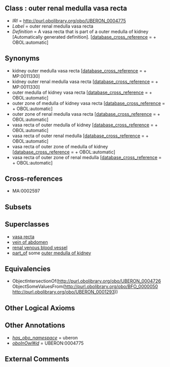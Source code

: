 
## Class : outer renal medulla vasa recta

 * *IRI* = http://purl.obolibrary.org/obo/UBERON_0004775
 * *Label* = outer renal medulla vasa recta
 * *Definition* = A vasa recta that is part of a outer medulla of kidney [Automatically generated definition]. [[database_cross_reference](../../ef/oboInOwl#hasDbXref.md) =  + OBOL:automatic]

## Synonyms

 * kidney outer medulla vasa recta [[database_cross_reference](../../ef/oboInOwl#hasDbXref.md) =  + MP:0011330]
 * kidney outer renal medulla vasa recta [[database_cross_reference](../../ef/oboInOwl#hasDbXref.md) =  + MP:0011330]
 * outer medulla of kidney vasa recta [[database_cross_reference](../../ef/oboInOwl#hasDbXref.md) =  + OBOL:automatic]
 * outer zone of medulla of kidney vasa recta [[database_cross_reference](../../ef/oboInOwl#hasDbXref.md) =  + OBOL:automatic]
 * outer zone of renal medulla vasa recta [[database_cross_reference](../../ef/oboInOwl#hasDbXref.md) =  + OBOL:automatic]
 * vasa recta of outer medulla of kidney [[database_cross_reference](../../ef/oboInOwl#hasDbXref.md) =  + OBOL:automatic]
 * vasa recta of outer renal medulla [[database_cross_reference](../../ef/oboInOwl#hasDbXref.md) =  + OBOL:automatic]
 * vasa recta of outer zone of medulla of kidney [[database_cross_reference](../../ef/oboInOwl#hasDbXref.md) =  + OBOL:automatic]
 * vasa recta of outer zone of renal medulla [[database_cross_reference](../../ef/oboInOwl#hasDbXref.md) =  + OBOL:automatic]

## Cross-references

 * MA:0002597

## Subsets


## Superclasses

 * [vasa recta](../../UBERON/26/UBERON_0004726.md)
 * [vein of abdomen](../../UBERON/26/UBERON_0013126.md)
 * [renal venous blood vessel](../../UBERON/01/UBERON_0014401.md)
 * [part_of](../../BFO/50/BFO_0000050.md) some [outer medulla of kidney](../../UBERON/93/UBERON_0001293.md)

## Equivalencies

 * ObjectIntersectionOf(<http://purl.obolibrary.org/obo/UBERON_0004726> ObjectSomeValuesFrom(<http://purl.obolibrary.org/obo/BFO_0000050> <http://purl.obolibrary.org/obo/UBERON_0001293>))

## Other Logical Axioms


## Other Annotations

 * *[has_obo_namespace](../../ce/oboInOwl#hasOBONamespace.md)* = uberon
 * *[oboInOwl#id](../../id/oboInOwl#id.md)* = UBERON:0004775

## External Comments

